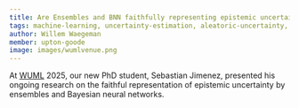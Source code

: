 ```yaml
---
title: Are Ensembles and BNN faithfully representing epistemic uncertainty?
tags: machine-learning, uncertainty-estimation, aleatoric-uncertainty, epistemic-uncertainty
author: Willem Waegeman
member: upton-goode
image: images/wumlvenue.png
---
```


At [WUML](https://sites.google.com/unimib.it/wuml2025/home) 2025, our new PhD student, Sebastian Jimenez, presented his ongoing research on the faithful representation of epistemic uncertainty by ensembles and Bayesian neural networks.

